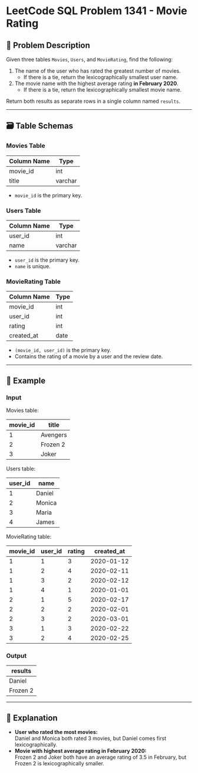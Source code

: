 # LeetCode SQL Problem 1341 - Movie Rating

## 📘 Problem Description

Given three tables `Movies`, `Users`, and `MovieRating`, find the following:

1. The name of the user who has rated the greatest number of movies.
    - If there is a tie, return the lexicographically smallest user name.
2. The movie name with the highest average rating **in February 2020**.
    - If there is a tie, return the lexicographically smallest movie name.

Return both results as separate rows in a single column named `results`.

---

## 🗃️ Table Schemas

### Movies Table

| Column Name | Type    |
|-------------|---------|
| movie_id    | int     |
| title       | varchar |

- `movie_id` is the primary key.

### Users Table

| Column Name | Type    |
|-------------|---------|
| user_id     | int     |
| name        | varchar |

- `user_id` is the primary key.
- `name` is unique.

### MovieRating Table

| Column Name | Type    |
|-------------|---------|
| movie_id    | int     |
| user_id     | int     |
| rating      | int     |
| created_at  | date    |

- `(movie_id, user_id)` is the primary key.
- Contains the rating of a movie by a user and the review date.

---

## 🧪 Example

### Input

Movies table:

| movie_id | title     |
|----------|-----------|
| 1        | Avengers  |
| 2        | Frozen 2  |
| 3        | Joker     |

Users table:

| user_id | name   |
|---------|--------|
| 1       | Daniel |
| 2       | Monica |
| 3       | Maria  |
| 4       | James  |

MovieRating table:

| movie_id | user_id | rating | created_at  |
|----------|---------|--------|-------------|
| 1        | 1       | 3      | 2020-01-12  |
| 1        | 2       | 4      | 2020-02-11  |
| 1        | 3       | 2      | 2020-02-12  |
| 1        | 4       | 1      | 2020-01-01  |
| 2        | 1       | 5      | 2020-02-17  |
| 2        | 2       | 2      | 2020-02-01  |
| 2        | 3       | 2      | 2020-03-01  |
| 3        | 1       | 3      | 2020-02-22  |
| 3        | 2       | 4      | 2020-02-25  |

### Output

| results   |
|-----------|
| Daniel    |
| Frozen 2  |

---

## 🧠 Explanation

- **User who rated the most movies:**  
  Daniel and Monica both rated 3 movies, but Daniel comes first lexicographically.
- **Movie with highest average rating in February 2020:**  
  Frozen 2 and Joker both have an average rating of 3.5 in February, but Frozen 2 is lexicographically smaller.
